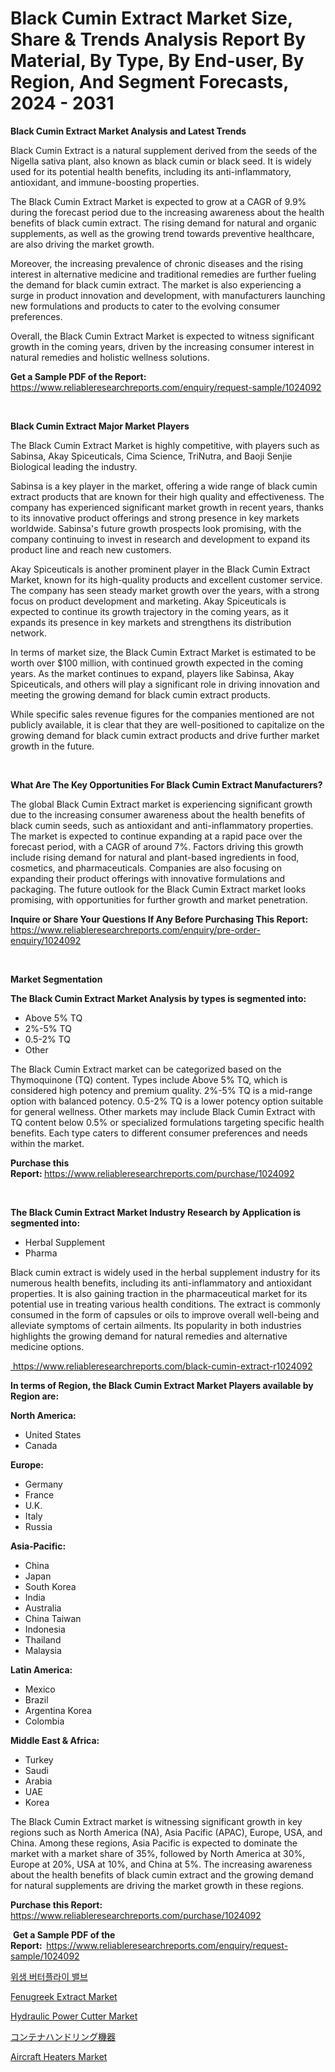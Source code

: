 <p><h1>Black Cumin Extract Market Size, Share & Trends Analysis Report By Material, By Type, By End-user, By Region, And Segment Forecasts, 2024 - 2031</h1></p><p><strong>Black Cumin Extract Market Analysis and Latest Trends</strong></p>
<p><p>Black Cumin Extract is a natural supplement derived from the seeds of the Nigella sativa plant, also known as black cumin or black seed. It is widely used for its potential health benefits, including its anti-inflammatory, antioxidant, and immune-boosting properties.</p><p>The Black Cumin Extract Market is expected to grow at a CAGR of 9.9% during the forecast period due to the increasing awareness about the health benefits of black cumin extract. The rising demand for natural and organic supplements, as well as the growing trend towards preventive healthcare, are also driving the market growth.</p><p>Moreover, the increasing prevalence of chronic diseases and the rising interest in alternative medicine and traditional remedies are further fueling the demand for black cumin extract. The market is also experiencing a surge in product innovation and development, with manufacturers launching new formulations and products to cater to the evolving consumer preferences.</p><p>Overall, the Black Cumin Extract Market is expected to witness significant growth in the coming years, driven by the increasing consumer interest in natural remedies and holistic wellness solutions.</p></p>
<p><strong>Get a Sample PDF of the Report:&nbsp;</strong> <a href="https://www.reliableresearchreports.com/enquiry/request-sample/1024092">https://www.reliableresearchreports.com/enquiry/request-sample/1024092</a></p>
<p>&nbsp;</p>
<p><strong>Black Cumin Extract Major Market Players</strong></p>
<p><p>The Black Cumin Extract Market is highly competitive, with players such as Sabinsa, Akay Spiceuticals, Cima Science, TriNutra, and Baoji Senjie Biological leading the industry. </p><p>Sabinsa is a key player in the market, offering a wide range of black cumin extract products that are known for their high quality and effectiveness. The company has experienced significant market growth in recent years, thanks to its innovative product offerings and strong presence in key markets worldwide. Sabinsa's future growth prospects look promising, with the company continuing to invest in research and development to expand its product line and reach new customers.</p><p>Akay Spiceuticals is another prominent player in the Black Cumin Extract Market, known for its high-quality products and excellent customer service. The company has seen steady market growth over the years, with a strong focus on product development and marketing. Akay Spiceuticals is expected to continue its growth trajectory in the coming years, as it expands its presence in key markets and strengthens its distribution network.</p><p>In terms of market size, the Black Cumin Extract Market is estimated to be worth over $100 million, with continued growth expected in the coming years. As the market continues to expand, players like Sabinsa, Akay Spiceuticals, and others will play a significant role in driving innovation and meeting the growing demand for black cumin extract products.</p><p>While specific sales revenue figures for the companies mentioned are not publicly available, it is clear that they are well-positioned to capitalize on the growing demand for black cumin extract products and drive further market growth in the future.</p></p>
<p>&nbsp;</p>
<p><strong>What Are The Key Opportunities For Black Cumin Extract Manufacturers?</strong></p>
<p><p>The global Black Cumin Extract market is experiencing significant growth due to the increasing consumer awareness about the health benefits of black cumin seeds, such as antioxidant and anti-inflammatory properties. The market is expected to continue expanding at a rapid pace over the forecast period, with a CAGR of around 7%. Factors driving this growth include rising demand for natural and plant-based ingredients in food, cosmetics, and pharmaceuticals. Companies are also focusing on expanding their product offerings with innovative formulations and packaging. The future outlook for the Black Cumin Extract market looks promising, with opportunities for further growth and market penetration.</p></p>
<p><strong>Inquire or Share Your Questions If Any Before Purchasing This Report:</strong> <a href="https://www.reliableresearchreports.com/enquiry/pre-order-enquiry/1024092">https://www.reliableresearchreports.com/enquiry/pre-order-enquiry/1024092</a></p>
<p>&nbsp;</p>
<p><strong>Market Segmentation</strong></p>
<p><strong>The Black Cumin Extract Market Analysis by types is segmented into:</strong></p>
<p><ul><li>Above 5% TQ</li><li>2%-5% TQ</li><li>0.5-2% TQ</li><li>Other</li></ul></p>
<p><p>The Black Cumin Extract market can be categorized based on the Thymoquinone (TQ) content. Types include Above 5% TQ, which is considered high potency and premium quality. 2%-5% TQ is a mid-range option with balanced potency. 0.5-2% TQ is a lower potency option suitable for general wellness. Other markets may include Black Cumin Extract with TQ content below 0.5% or specialized formulations targeting specific health benefits. Each type caters to different consumer preferences and needs within the market.</p></p>
<p><strong>Purchase this Report:&nbsp;</strong><a href="https://www.reliableresearchreports.com/purchase/1024092">https://www.reliableresearchreports.com/purchase/1024092</a></p>
<p>&nbsp;</p>
<p><strong>The Black Cumin Extract Market Industry Research by Application is segmented into:</strong></p>
<p><ul><li>Herbal Supplement</li><li>Pharma</li></ul></p>
<p><p>Black cumin extract is widely used in the herbal supplement industry for its numerous health benefits, including its anti-inflammatory and antioxidant properties. It is also gaining traction in the pharmaceutical market for its potential use in treating various health conditions. The extract is commonly consumed in the form of capsules or oils to improve overall well-being and alleviate symptoms of certain ailments. Its popularity in both industries highlights the growing demand for natural remedies and alternative medicine options.</p></p>
<p><a href="https://www.reliableresearchreports.com/black-cumin-extract-r1024092">&nbsp;https://www.reliableresearchreports.com/black-cumin-extract-r1024092</a></p>
<p><strong>In terms of Region, the Black Cumin Extract Market Players available by Region are:</strong></p>
<p>
    <p> <strong> North America: </strong>
        <ul>
            <li>United States</li>
            <li>Canada</li>
        </ul>
        </p> 
    <p> <strong> Europe: </strong>
        <ul>
            <li>Germany</li>
            <li>France</li>
            <li>U.K.</li>
            <li>Italy</li>
            <li>Russia</li>
        </ul>
        </p> 
    <p> <strong> Asia-Pacific: </strong>
        <ul>
            <li>China</li>
            <li>Japan</li>
            <li>South Korea</li>
            <li>India</li>
            <li>Australia</li>
            <li>China Taiwan</li>
            <li>Indonesia</li>
            <li>Thailand</li>
            <li>Malaysia</li>
        </ul>
        </p> 
    <p> <strong> Latin America: </strong>
        <ul>
            <li>Mexico</li>
            <li>Brazil</li>
            <li>Argentina Korea</li>
            <li>Colombia</li>
        </ul>
        </p> 
    <p> <strong> Middle East & Africa: </strong>
        <ul>
            <li>Turkey</li>
            <li>Saudi</li>
            <li>Arabia</li>
            <li>UAE</li>
            <li>Korea</li>
        </ul>
    </p>
    </p>
<p><p>The Black Cumin Extract market is witnessing significant growth in key regions such as North America (NA), Asia Pacific (APAC), Europe, USA, and China. Among these regions, Asia Pacific is expected to dominate the market with a market share of 35%, followed by North America at 30%, Europe at 20%, USA at 10%, and China at 5%. The increasing awareness about the health benefits of black cumin extract and the growing demand for natural supplements are driving the market growth in these regions.</p></p>
<p><strong>Purchase this Report: </strong><a href="https://www.reliableresearchreports.com/purchase/1024092">https://www.reliableresearchreports.com/purchase/1024092</a></p>
<p>&nbsp;<strong>Get a Sample PDF of the Report:&nbsp;&nbsp;</strong><a href="https://www.reliableresearchreports.com/enquiry/request-sample/1024092">https://www.reliableresearchreports.com/enquiry/request-sample/1024092</a></p>
<p><strong></strong></p>
<p><p><a href="https://medium.com/@flower89678/%EC%9C%84%EC%83%9D%EC%A0%81%EC%9D%B8-%EB%82%98%EB%B9%84-%EB%B0%B8%EB%B8%8C-%EC%8B%9C%EC%9E%A5-2031%EB%85%84%EA%B9%8C%EC%A7%80%EC%9D%98-%ED%8A%B8%EB%A0%8C%EB%93%9C-%EC%98%88%EC%B8%A1-%EB%B0%8F-%EA%B2%BD%EC%9F%81-%EB%B6%84%EC%84%9D-af5899e37bfa">위생 버터플라이 밸브</a></p><p><a href="https://github.com/biheemgalvinlouises6hokrh3h/Market-Research-Report-List-2/blob/main/fenugreek-extract-market.md">Fenugreek Extract Market</a></p><p><a href="https://github.com/IzaiahBartell/Market-Research-Report-List-1/blob/main/hydraulic-power-cutter-market.md">Hydraulic Power Cutter Market</a></p><p><a href="https://medium.com/@dylancoleman70/%E3%82%B3%E3%83%B3%E3%83%86%E3%83%8A%E3%83%8F%E3%83%B3%E3%83%89%E3%83%AA%E3%83%B3%E3%82%B0%E8%A3%85%E7%BD%AE%E5%B8%82%E5%A0%B4%E3%81%AF-%E5%B8%82%E5%A0%B4%E3%82%B7%E3%82%A7%E3%82%A2-%E3%82%B5%E3%82%A4%E3%82%BA-%E3%81%8A%E3%82%88%E3%81%B32031%E5%B9%B4%E3%81%BE%E3%81%A7%E3%81%AE%E4%BA%88%E6%B8%AC%E3%81%AB%E7%84%A6%E7%82%B9%E3%82%92%E5%BD%93%E3%81%A6%E3%81%A6%E3%81%84%E3%81%BE%E3%81%99-cf6c7c34281f">コンテナハンドリング機器</a></p><p><a href="https://www.linkedin.com/pulse/aircraft-heatersnbspmarket-focuses-market-share-size-projected-ejchc?trackingId=wfJN4g1TJr%2Bzemj9E3jvUQ%3D%3D">Aircraft Heaters Market</a></p></p>